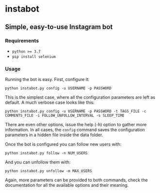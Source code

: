 # instabot
## Simple, easy-to-use Instagram bot

### Requirements
* `python >= 3.7`
* `pip install selenium`

### Usage
Running the bot is easy. First, configure it:
```
python instabot.py config -u USERNAME -p PASSWORD
```
This is the simplest case, where all the configuration parameters are left as default. A much verbose case looks like this:
```
python instabot.py config -u USERNAME -p PASSWORD -t TAGS_FILE -c COMMENTS_FILE -i FOLLOW_UNFOLLOW_INTERVAL -s SLEEP_TIME
```
There are even other options, issue the help (-h) option to gather more information. In all cases, the `config` command saves the configuration parameters in a hidden file inside the data folder.

Once the bot is configured you can follow new users with:
```
python instabot.py follow -n NUM_USERS
```
And you can unfollow them with:
```
python instabot.py unfollow -m MAX_USERS
```
Again, more parameters can be provided to both commands, check the documentation for all the available options and their meaning.
